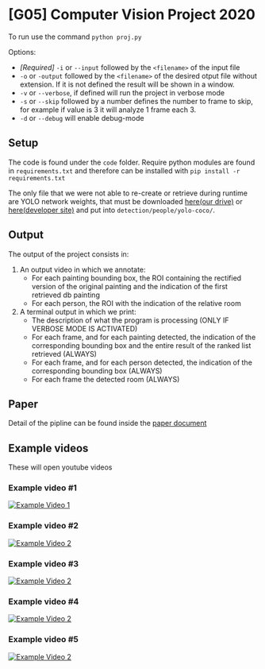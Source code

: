 # [G05] Computer Vision Project 2020 
To run use the command `python proj.py`

Options:
 - _[Required]_ `-i` or `--input` followed by the `<filename>` of the input file
 - `-o` or `-output` followed by the `<filename>` of the desired otput file without extension. 
 If it is not defined the result will be shown in a window.
 - `-v` or `--verbose`, if defined will run the project in verbose mode
 - `-s` or `--skip` followed by a number defines the number to frame to skip, for example if value is 3 it will analyze 1 frame each 3.
 - `-d` or `--debug` will enable debug-mode

## Setup
The code is found under the `code` folder.
Require python modules are found in `requirements.txt` and therefore can be installed with `pip install -r requirements.txt` 

The only file that we were not able to re-create or retrieve during runtime are YOLO network weights,
that must be downloaded [here(our drive)](https://drive.google.com/file/d/1kQ29lFhHEGQrKqlUU0BNB1cIyoTHkwI6/view?usp=sharing) or [here(developer site)](https://pjreddie.com/media/files/yolov3.weights) and put into `detection/people/yolo-coco/`.

## Output
The output of the project consists in:
1. An output video in which we annotate:
    - For each painting bounding box, the ROI containing the rectified version of the original painting and the indication of the first retrieved db painting
    - For each person, the ROI with the indication of the relative room
2. A terminal output in which we print:
    - The description of what the program is processing (ONLY IF VERBOSE MODE IS ACTIVATED)
    - For each frame, and for each painting detected, the indication of the corresponding bounding box and the entire result of the ranked list retrieved (ALWAYS) 
    - For each frame, and for each person detected, the indication of the corresponding bounding box (ALWAYS)
    - For each frame the detected room (ALWAYS)
 
## Paper
Detail of the pipline can be found inside the [paper document](./Gambelli_Gavioli_Glorio_g05_project_paper.pdf)

## Example videos
These will open youtube videos
### Example video #1
[![Example Video 1](https://img.youtube.com/vi/76wbWCvVGRY/0.jpg)](https://www.youtube.com/watch?v=76wbWCvVGRY)

### Example video #2
[![Example Video 2](https://img.youtube.com/vi/aPo2egg-6tc/0.jpg)](https://www.youtube.com/watch?v=aPo2egg-6tc)

### Example video #3
[![Example Video 2](https://img.youtube.com/vi/W2iwnYzL37U/0.jpg)](https://www.youtube.com/watch?v=W2iwnYzL37U)

### Example video #4
[![Example Video 2](https://img.youtube.com/vi/VaQ0EZ9viMM/0.jpg)](https://www.youtube.com/watch?v=VaQ0EZ9viMM)

### Example video #5
[![Example Video 2](https://img.youtube.com/vi/BMh_mPzDwG4/0.jpg)](https://www.youtube.com/watch?v=BMh_mPzDwG4)

